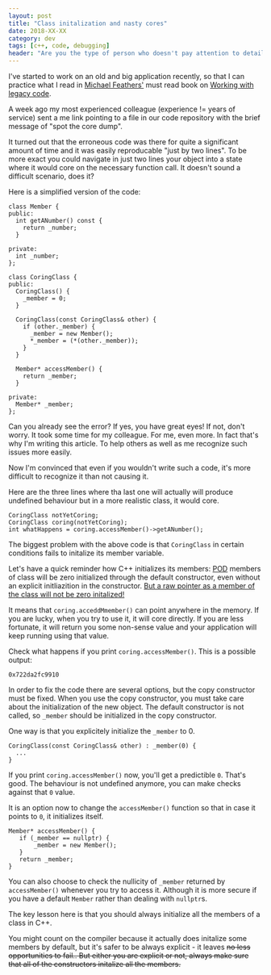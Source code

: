 ```yaml
---
layout: post
title: "Class initalization and nasty cores"
date: 2018-XX-XX
category: dev
tags: [c++, code, debugging]
header: "Are you the type of person who doesn't pay attention to details? Start using C++. It will give the missing discipline if there is any chance. If you don't pay attention to details, C++ will teach you to do it, or you will leave this language pretty soon. It simply does not tolareate ignorance and lazyness. It will hit back when you expect it the least with bloating memory leaks and dramatic core dumps."
---
```

I've started to work on an old and big application recently, so that I can practice what I read in [Michael Feathers'](https://michaelfeathers.silvrback.com/) must read book on [Working with legacy code](https://amzn.to/2Jf4EWC).

A week ago my most experienced colleague (experience != years of service) sent a me link pointing to a file in our code repository with the brief message of "spot the core dump".

It turned out that the erroneous code was there for quite a significant amount of time and it was easily reproducable "just by two lines". To be more exact you could navigate in just two lines your object into a state where it would core on the necessary function call. It doesn't sound a difficult scenario, does it?

Here is a simplified version of the code:

```
class Member {
public:
  int getANumber() const {
    return _number;
  }

private:
  int _number;
};

class CoringClass {
public:
  CoringClass() {
    _member = 0;
  }
  
  CoringClass(const CoringClass& other) {
    if (other._member) {
      _member = new Member();
      *_member = (*(other._member));
    }
  }
  
  Member* accessMember() {
    return _member;
  }

private:
  Member* _member;
};

```

Can you already see the error? If yes, you have great eyes! If not, don't worry. It took some time for my colleague. For me, even more. In fact that's why I'm writing this article. To help others as well as me recognize such issues more easily.

Now I'm convinced that even if you wouldn't write such a code, it's more difficult to recognize it than not causing it.

Here are the three lines where tha last one will actually will produce undefined behaviour but in a more realistic class, it would core.

```
CoringClass notYetCoring;
CoringClass coring(notYetCoring);
int whatHappens = coring.accessMember()->getANumber();

```

The biggest problem with the above code is that `CoringClass` in certain conditions fails to initalize its member variable.

Let's have a quick reminder how C++ initializes its members:
[POD](https://en.wikipedia.org/wiki/Passive_data_structure) members of class will be zero initialized through the default constructor, even without an explicit initliazition in the constructor. [But a raw pointer as a member of the class will not be zero initalized!](https://stackoverflow.com/questions/26142100/c-default-constructor-does-not-initialize-pointer-to-nullptr)

It means that `coring.acceddMmember()` can point anywhere in the memory. If you are lucky, when you try to use it, it will core directly. If you are less fortunate, it will return you some non-sense value and your application will keep running using that value.

Check what happens if you print `coring.accessMember()`. This is a possible output:

```
0x722da2fc9910
```

In order to fix the code there are several options, but the copy constructor must be fixed. When you use the copy constructor, you must take care about the initialization of the new object. The default constructor is not called, so `_member` should be initialized in the copy constructor.

One way is that you explicitely initialize the `_member` to 0.
```
CoringClass(const CoringClass& other) : _member(0) {
  ...
}
```

If you print `coring.accessMember()` now, you'll get a predictible `0`. That's good. The behaviour is not undefined anymore, you can make checks against that `0` value. 

It is an option now to change the `accessMember()` function so that in case it points to `0`, it initializes itself.

```
Member* accessMember() {
   if (_member == nullptr) {
       _member = new Member();
   }
   return _member;
}
```

You can also choose to check the nullicity of `_member` returned by `accessMember()` whenever you try to access it. Although  it is more secure if you have a default `Member` rather than dealing with `nullptr`s.

The key lesson here is that you should always initialize all the members of a class in C++. 

You might count on the compiler because it actually does initalize some members by default, but it's safer to be always explicit - it leaves <strike>no<strike> less opportunities to fail.. But either you are explicit or not, always make sure that all of the constructors initalize all the members.